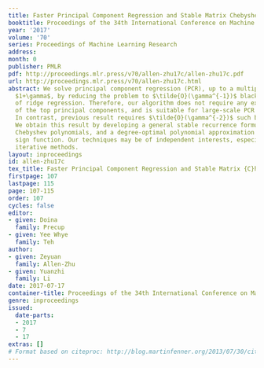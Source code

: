 ```yaml
---
title: Faster Principal Component Regression and Stable Matrix Chebyshev Approximation
booktitle: Proceedings of the 34th International Conference on Machine Learning
year: '2017'
volume: '70'
series: Proceedings of Machine Learning Research
address: 
month: 0
publisher: PMLR
pdf: http://proceedings.mlr.press/v70/allen-zhu17c/allen-zhu17c.pdf
url: http://proceedings.mlr.press/v70/allen-zhu17c.html
abstract: We solve principal component regression (PCR), up to a multiplicative accuracy
  $1+\gamma$, by reducing the problem to $\tilde{O}(\gamma^{-1})$ black-box calls
  of ridge regression. Therefore, our algorithm does not require any explicit construction
  of the top principal components, and is suitable for large-scale PCR instances.
  In contrast, previous result requires $\tilde{O}(\gamma^{-2})$ such black-box calls.
  We obtain this result by developing a general stable recurrence formula for matrix
  Chebyshev polynomials, and a degree-optimal polynomial approximation to the matrix
  sign function. Our techniques may be of independent interests, especially when designing
  iterative methods.
layout: inproceedings
id: allen-zhu17c
tex_title: Faster Principal Component Regression and Stable Matrix {C}hebyshev Approximation
firstpage: 107
lastpage: 115
page: 107-115
order: 107
cycles: false
editor:
- given: Doina
  family: Precup
- given: Yee Whye
  family: Teh
author:
- given: Zeyuan
  family: Allen-Zhu
- given: Yuanzhi
  family: Li
date: 2017-07-17
container-title: Proceedings of the 34th International Conference on Machine Learning
genre: inproceedings
issued:
  date-parts:
  - 2017
  - 7
  - 17
extras: []
# Format based on citeproc: http://blog.martinfenner.org/2013/07/30/citeproc-yaml-for-bibliographies/
---
```

